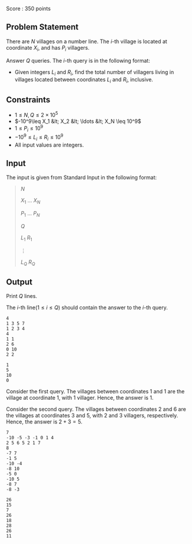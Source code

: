 Score : $350$ points

## Problem Statement

There are $N$ villages on a number line. The $i$-th village is located at coordinate $X_i$, and has $P_i$ villagers.

Answer $Q$ queries. The $i$-th query is in the following format:

- Given integers $L_i$ and $R_i$, find the total number of villagers living in villages located between coordinates $L_i$ and $R_i$, inclusive.

## Constraints

- $1\leq N,Q\leq 2\times 10^5$
- $-10^9\leq X_1 &lt; X_2 &lt; \ldots &lt; X_N \leq 10^9$
- $1\leq P_i\leq 10^9$
- $-10^9\leq L_i \leq R_i \leq 10^9$
- All input values are integers.

## Input

The input is given from Standard Input in the following format:

> $N$
> 
> $X_1$ $\ldots$ $X_N$
> 
> $P_1$ $\ldots$ $P_N$
> 
> $Q$
> 
> $L_1$ $R_1$
> 
> $\vdots$
> 
> $L_Q$ $R_Q$

## Output

Print $Q$ lines.

The $i$-th line$(1\leq i \leq Q)$ should contain the answer to the $i$-th query.

```input1
4
1 3 5 7
1 2 3 4
4
1 1
2 6
0 10
2 2
```

```output1
1
5
10
0
```

Consider the first query. The villages between coordinates $1$ and $1$ are the village at coordinate $1$, with $1$ villager. Hence, the answer is $1$.

Consider the second query. The villages between coordinates $2$ and $6$ are the villages at coordinates $3$ and $5$, with $2$ and $3$ villagers, respectively. Hence, the answer is $2+3=5$.

```input2
7
-10 -5 -3 -1 0 1 4
2 5 6 5 2 1 7
8
-7 7
-1 5
-10 -4
-8 10
-5 0
-10 5
-8 7
-8 -3
```

```output2
26
15
7
26
18
28
26
11
```